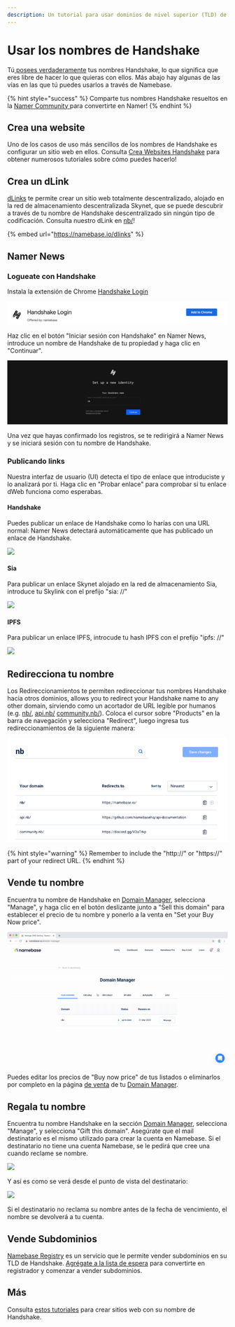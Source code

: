 ```yaml
---
description: Un tutorial para usar dominios de nivel superior (TLD) de Handshake
---
```


# Usar los nombres de Handshake

Tú[ posees verdaderamente](../about-handshake/about-handshake.md#true-domain-ownership) tus nombres Handshake, lo que significa que eres libre de hacer lo que quieras con ellos. Más abajo hay algunas de las vías en las que tú puedes usarlos a través de Namebase.

{% hint style="success" %}
Comparte tus nombres Handshake resueltos en la [Namer Community ](https://discord.gg/V3aTrkp)para convertirte en Namer!
{% endhint %}

## Crea una website

Uno de los casos de uso más sencillos de los nombres de Handshake es configurar un sitio web en ellos. Consulta [Crea Websites Handshake](https://app.gitbook.com/@namebase/s/namebase/\~/drafts/-MTeLBBe3u2rTN98DJsR/v/espanol/como-hacer/creacion/@drafts)  para obtener numerosos tutoriales sobre cómo puedes hacerlo!

## Crea un dLink

[dLinks](https://namebase.io/dlinks) te permite crear un sitio web totalmente descentralizado, alojado en la red de almacenamiento descentralizada Skynet, que se puede descubrir a través de tu nombre de Handshake descentralizado sin ningún tipo de codificación. Consulta nuestro dLink en [nb/](https://hns.to/nb/)!

{% embed url="https://namebase.io/dlinks" %}

## Namer News

### Logueate con Handshake

Instala la extensión de Chrome [Handshake Login ](https://chrome.google.com/webstore/detail/handshake-login/khbkninmbbninflpciebfcljbliiocph?hl=en)

![](<../.gitbook/assets/Screen Shot 2021-02-04 at 10.40.59.png>)

Haz clic en el botón "Iniciar sesión con Handshake" en Namer News, introduce un nombre de Handshake de tu propiedad y haga clic en "Continuar".

![](<../.gitbook/assets/Screen Shot 2021-02-04 at 10.41.56.png>)

Una vez que hayas confirmado los registros, se te redirigirá a Namer News y se iniciará sesión con tu nombre de Handshake.

### Publicando links

Nuestra interfaz de usuario (UI) detecta el tipo de enlace que introduciste y lo analizará por ti. Haga clic en "Probar enlace" para comprobar si tu enlace dWeb funciona como esperabas.

#### Handshake <a href="#handshake" id="handshake"></a>

Puedes publicar un enlace de Handshake como lo harías con una URL normal: Namer News detectará automáticamente que has publicado un enlace de Handshake.

![](https://files.helpdocs.io/brde2do70k/articles/g8bsslntca/1612377562472/image.png)

#### Sia <a href="#sia" id="sia"></a>

Para publicar un enlace Skynet alojado en la red de almacenamiento Sia, introduce tu Skylink con el prefijo "sia: //"

![](https://files.helpdocs.io/brde2do70k/articles/g8bsslntca/1612377777335/image.png)

#### IPFS <a href="#ipfs" id="ipfs"></a>

Para publicar un enlace IPFS, introcude tu hash IPFS con el prefijo "ipfs: //"

![](https://files.helpdocs.io/brde2do70k/articles/g8bsslntca/1612378062492/image.png)

## Redirecciona tu nombre

Los Redireccionamientos te permiten redireccionar tus nombres Handshake hacia otros dominios, allows you to redirect your Handshake name to any other domain, sirviendo como un acortador de URL legible por humanos (e.g. [nb/](https://hns.to/nb/), [api.nb/](https://hns.to/api.nb/) [community.nb/](https://hns.to/community.nb/)). Coloca el cursor sobre "Products" en la barra de navegación y selecciona "Redirect", luego ingresa tus redireccionamientos de la siguiente manera:

![](../.gitbook/assets/Redirects.png)

{% hint style="warning" %}
Remember to include the "http://" or "https://" part of your redirect URL.
{% endhint %}

## Vende tu nombre

Encuentra tu nombre de Handshake en [Domain Manager](https://www.namebase.io/domain-manager), selecciona "Manage", y haga clic en el botón deslizante junto a "Sell this domain" para establecer el precio de tu nombre y ponerlo a la venta en "Set your Buy Now price".&#x20;

![](<../.gitbook/assets/Sell Name.gif>)

Puedes editar los precios de "Buy now price" de tus listados o eliminarlos por completo en la página [de venta](https://www.namebase.io/for-sale) de tu  [Domain Manager](https://www.namebase.io/domain-manager).

## Regala tu nombre <a href="#gift-your-name" id="gift-your-name"></a>

Encuentra tu nombre Handshake en la sección [Domain Manager](https://www.namebase.io/domain-manager), selecciona "Manage", y selecciona "Gift this domain". Asegúrate que el mail destinatario es el mismo utilizado para crear la cuenta en Namebase. Si el destinatario no tiene una cuenta Namebase, se le pedirá que cree una cuando reclame se nombre.

![](https://gblobscdn.gitbook.com/assets%2F-M5DrVDna2G\_LUakCwdW%2F-MExKdlXY2Dpaqb0exkA%2F-MF3EZHM0vRBSw6E6G60%2FName%20Gifting.gif?alt=media\&token=075f3ad8-12c3-4fd2-98b0-f49e3132b582)

Y así es como se verá desde el punto de vista del destinatario:

![](https://gblobscdn.gitbook.com/assets%2F-M5DrVDna2G\_LUakCwdW%2F-MF3EgAUBi1hzYQ-pCOj%2F-MF3P1TDVS1mGLqnUEOE%2FName%20Receipt.gif?alt=media\&token=5da67847-b2d6-470b-96ab-68ed51d72f67)

Si el destinatario no reclama su nombre antes de la fecha de vencimiento, el nombre se devolverá a tu cuenta.

## Vende Subdominios

&#x20;[Namebase Registry](https://app.gitbook.com/@namebase/s/namebase/\~/drafts/-MTeKZR61FMqzRJHB1Q4/about-namebase/revenue-streams#namebase-registry/@drafts) es un servicio que le permite vender subdominios en su TLD de Handshake. [Agrégate a la lista de espera](https://hns.to/waitlist.nb/) para convertirte en registrador y comenzar a vender subdominios.



## Más

Consulta [estos tutoriales](https://learn.namebase.io/v/espanol/como-hacer/creacion) para crear sitios web con su nombre de Handshake.
